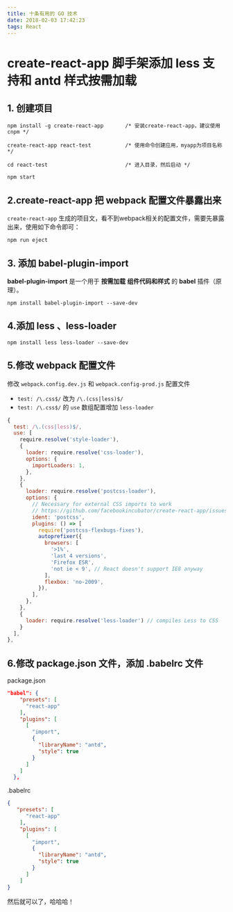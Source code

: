```yaml
---
title: 十条有用的 GO 技术
date: 2018-02-03 17:42:23
tags: React
---
```

# create-react-app 脚手架添加 less 支持和 antd 样式按需加载

## 1. 创建项目

```shell
npm install -g create-react-app       /* 安装create-react-app，建议使用cnpm */

create-react-app react-test           /* 使用命令创建应用，myapp为项目名称 */

cd react-test                         /* 进入目录，然后启动 */

npm start
```

## 2.create-react-app 把 webpack 配置文件暴露出来

`create-react-app` 生成的项目文，看不到webpack相关的配置文件，需要先暴露出来，使用如下命令即可：

```Shell
npm run eject
```

## 3. 添加 babel-plugin-import

**babel-plugin-import** 是一个用于 **按需加载** **组件代码和样式** 的 **babel** 插件（原理）。

```shell
npm install babel-plugin-import --save-dev
```

## 4.添加 less 、less-loader

```Shell
npm install less less-loader --save-dev
```

## 5.修改 webpack 配置文件

修改 `webpack.config.dev.js` 和 `webpack.config-prod.js` 配置文件

- `test: /\.css$/` 改为 `/\.(css|less)$/`
- `test: /\.css$/` 的 `use` 数组配置增加 `less-loader`

```js
{
  test: /\.(css|less)$/,
  use: [
    require.resolve('style-loader'),
    {
      loader: require.resolve('css-loader'),
      options: {
        importLoaders: 1,
      },
    },
    {
      loader: require.resolve('postcss-loader'),
      options: {
        // Necessary for external CSS imports to work
        // https://github.com/facebookincubator/create-react-app/issues/2677
        ident: 'postcss',
        plugins: () => [
          require('postcss-flexbugs-fixes'),
          autoprefixer({
            browsers: [
              '>1%',
              'last 4 versions',
              'Firefox ESR',
              'not ie < 9', // React doesn't support IE8 anyway
            ],
            flexbox: 'no-2009',
          }),
        ],
      },
    },
    {
      loader: require.resolve('less-loader') // compiles Less to CSS
    }
  ],
},
```

## 6.修改 package.json 文件，添加 .babelrc 文件

package.json

```Json
"babel": {
    "presets": [
      "react-app"
    ],
    "plugins": [
      [
        "import",
        {
          "libraryName": "antd",
          "style": true
        }
      ]
    ]
  },
```

.babelrc

```json
{
   "presets": [
      "react-app"
    ],
    "plugins": [
      [
        "import",
        {
          "libraryName": "antd",
          "style": true
        }
      ]
    ]
}
```

然后就可以了，哈哈哈！